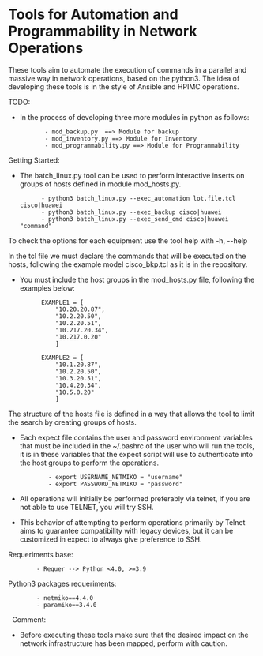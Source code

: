 # Tools for Automation and Programmability in Network Operations


These tools aim to automate the execution of commands in a parallel and massive way in network operations, based on the python3.
The idea of developing these tools is in the style of Ansible and HPIMC operations.



TODO:

* In the process of developing three more modules in python as follows:

			 
			 - mod_backup.py  ==> Module for backup
			 - mod_inventory.py ==> Module for Inventory
			 - mod_programmability.py ==> Module for Programmability
		


Getting Started:


* The batch_linux.py tool can be used to perform interactive inserts on groups of hosts defined in module mod_hosts.py.


			- python3 batch_linux.py --exec_automation lot.file.tcl cisco|huawei
			- python3 batch_linux.py --exec_backup cisco|huawei
			- python3 batch_linux.py --exec_send_cmd cisco|huawei "command"



To check the options for each equipment use the tool help with -h, --help

In the tcl file we must declare the commands that will be executed on the hosts, following the example model cisco_bkp.tcl as it is in the repository.


* You must include the host groups in the mod_hosts.py file, following the examples below:

			EXAMPLE1 = [
				"10.20.20.87",
				"10.2.20.50",
				"10.2.20.51",
				"10.217.20.34",
				"10.217.0.20"
				]

			EXAMPLE2 = [
				"10.1.20.87",
				"10.2.20.50",
				"10.3.20.51",
				"10.4.20.34",
				"10.5.0.20"
				]


The structure of the hosts file is defined in a way that allows the tool to limit the search by creating groups of hosts.


* Each expect file contains the user and password environment variables that must be included in the ~/.bashrc of the user who will run the tools, it is in these variables that the expect script will use to authenticate into the host groups to perform the operations.


		
			  - export USERNAME_NETMIKO = "username"
			  - export PASSWORD_NETMIKO = "password"



* All operations will initially be performed preferably via telnet, if you are not able to use TELNET, you will try SSH.


* This behavior of attempting to perform operations primarily by Telnet aims to guarantee compatibility with legacy devices, but it can be customized in expect to always give preference to SSH.




		
			 
Requeriments base:

			- Requer --> Python <4.0, >=3.9
			 
			 

Python3 packages requeriments:

			- netmiko==4.4.0
			- paramiko==3.4.0


 
Comment:

* Before executing these tools make sure that the desired impact on the network infrastructure has been mapped, perform with caution.

